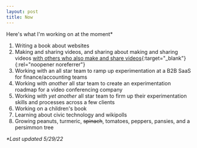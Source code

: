 ```yaml
---
layout: post
title: Now
---
```

Here's what I'm working on at the moment*

1. Writing a book about websites
1. Making and sharing videos, and sharing about making and sharing videos [with others who also make and share videos](https://explodedmedia.com/){:target="_blank"}{:rel="noopener noreferrer"}
1. Working with an all star team to ramp up experimentation at a B2B SaaS for finance/accounting teams
1. Working with _another_ all star team to create an experimentation roadmap for a video conferencing company
1. Working with _yet another_ all star team to firm up their experimentation skills and processes across a few clients
1. Working on a children's book
1. Learning about civic technology and wikipolls
1. Growing peanuts, turmeric, ~~spinach~~, tomatoes, peppers, pansies, and a persimmon tree

_*Last updated 5/29/22_
